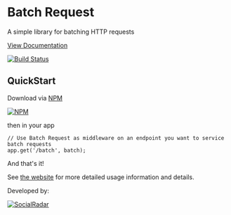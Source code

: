 Batch Request
=============

A simple library for batching HTTP requests

[View Documentation](http://socialradar.github.io/batch-request/)

[![Build Status](https://travis-ci.org/socialradar/batch-request.png?branch=master)](https://travis-ci.org/socialradar/batch-request)

## QuickStart

Download via [NPM](http://npmjs.org)

[![NPM](https://nodei.co/npm/batch-request.png?compact=true)](https://nodei.co/npm/batch-request/)

then in your app

    // Use Batch Request as middleware on an endpoint you want to service batch requests
    app.get('/batch', batch);


And that's it!

See [the website](http://socialradar.github.io/batch-request/) for more detailed usage information and details.

Developed by:

[![SocialRadar](https://raw.github.com/socialradar/batch-request/master/social-radar-black-orange.png)](http://socialradar.com)
